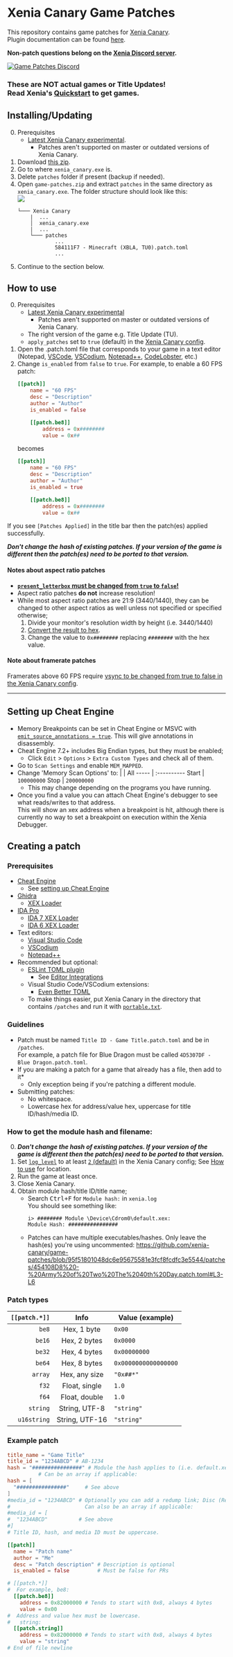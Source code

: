 # Xenia Canary Game Patches
This repository contains game patches for [Xenia Canary](../../../../xenia-canary).\
Plugin documentation can be found [here](Plugin-Docs.md).

**Non-patch questions belong on the [Xenia Discord server](https://discord.gg/Q9mxZf9).**

[![Game Patches Discord](https://img.shields.io/discord/930763773109735484?color=5865F2&label=Game%20Patches%20Discord&logo=discord&logoColor=white)](https://discord.gg/fyRWq3xYNz)

### These are NOT actual games or Title Updates!<br>Read Xenia's [Quickstart](https://github.com/xenia-canary/xenia-canary/wiki/Quickstart) to get games.

## Installing/Updating
0. Prerequisites
    * [Latest Xenia Canary experimental](https://github.com/xenia-canary/xenia-canary/releases/download/experimental/xenia_canary.zip).
        * Patches aren't supported on master or outdated versions of Xenia Canary.
1. Download [this zip](../../../releases/latest/download/game-patches.zip).
2. Go to where `xenia_canary.exe` is.
3. Delete `patches` folder if present (backup if needed).
4. Open `game-patches.zip` and extract `patches` in the same directory as `xenia_canary.exe`.
    The folder structure should look like this:
<br>![](./README/patch_location.png)
    ```
    └─── Xenia Canary
        |  ...
        │  xenia_canary.exe
        |  ...
        └─── patches
                ...
                584111F7 - Minecraft (XBLA, TU0).patch.toml
                ...
    ```
5. Continue to the section below.

## How to use
0. Prerequisites
    * [Latest Xenia Canary experimental](https://github.com/xenia-canary/xenia-canary/releases/download/experimental/xenia_canary.zip)
        * Patches aren't supported on master or outdated versions of Xenia Canary.
    * The right version of the game e.g. Title Update (TU).
    <!--
        * Try commenting out the `hash` of the patch like so:
            ```toml
            # Add # before hash
            hash = "################"
            # like this
            #hash = "################"
            ```
            **This isn't guaranteed to work, and may cause crashes.**
            <br>Hashes are used to verify the correct version of a game is being patched, and this bypasses it.
            <br><br>If the game has multiple modules you will need to [get the hash(es)](#How-to-get-the-module-hash-and-filename)
    -->
    * `apply_patches` set to `true` (default) in the [Xenia Canary config](https://github.com/xenia-canary/xenia-canary/wiki/Options#canary).
1. Open the .patch.toml file that corresponds to your game in a text editor (Notepad, [VSCode](https://code.visualstudio.com/), [VSCodium](https://vscodium.com/), [Notepad++](https://notepad-plus-plus.org/), [CodeLobster](https://codelobster.com/), etc.)
2. Change `is_enabled` from `false` to `true`. For example, to enable a 60 FPS patch:
    ```toml
    [[patch]]
        name = "60 FPS"
        desc = "Description"
        author = "Author"
        is_enabled = false

        [[patch.be8]]
            address = 0x########
            value = 0x##
    ```
    becomes
    ```toml
    [[patch]]
        name = "60 FPS"
        desc = "Description"
        author = "Author"
        is_enabled = true

        [[patch.be8]]
            address = 0x########
            value = 0x##
    ```

If you see `[Patches Applied]` in the title bar then the patch(es) applied successfully.

***Don't change the hash of existing patches. If your version of the game is different then the patch(es) need to be ported to that version.***

#### Notes about aspect ratio patches
* [**`present_letterbox` must be changed from `true` to `false`!**](https://github.com/xenia-canary/xenia-canary/wiki/Options#black-bars-letterboxingpillarboxing)
* Aspect ratio patches **do not** increase resolution!
* While most aspect ratio patches are 21:9 (3440/1440), they can be changed to other aspect ratios as well unless not specified or specified otherwise;
    1. Divide your monitor's resolution width by height (i.e. 3440/1440)
    2. [Convert the result to hex](https://gregstoll.com/~gregstoll/floattohex).
    3. Change the value to `0x########` replacing `########` with the hex value.

#### Note about framerate patches
Framerates above 60 FPS require [vsync to be changed from true to false in the Xenia Canary config](https://github.com/xenia-canary/xenia-canary/wiki/Options#user-content-Vsync).

---

## Setting up Cheat Engine
* Memory Breakpoints can be set in Cheat Engine or MSVC with [`emit_source_annotations = true`](https://github.com/xenia-canary/xenia-canary/wiki/Options). This will give annotations in disassembly.
* Cheat Engine 7.2+ includes Big Endian types, but they must be enabled;
  * Click `Edit` > `Options` > `Extra Custom Types` and check all of them.
* Go to `Scan Settings` and enable `MEM_MAPPED`.
* Change 'Memory Scan Options' to:
  |     | All
  ----- | :----------
  Start | `100000000`
  Stop  | `200000000`
  * This may change depending on the programs you have running.
* Once you find a value you can attach Cheat Engine's debugger to see what reads/writes to that address.
<br>This will show an xex address when a breakpoint is hit, although there is currently no way to set a breakpoint on execution within the Xenia Debugger.

## Creating a patch
### Prerequisites
* [Cheat Engine](https://www.cheatengine.org)
  * See [setting up Cheat Engine](#Setting-up-Cheat-Engine)
* [Ghidra](https://ghidra-sre.org/)
  * [XEX Loader](https://github.com/zeroKilo/XEXLoaderWV/releases)
* [IDA Pro](https://hex-rays.com/ida-pro/)
  * [IDA 7 XEX Loader](https://github.com/emoose/idaxex)
  * [IDA 6 XEX Loader](https://xorloser.com/blog/?p=395)
* Text editors:
  * [Visual Studio Code](https://code.visualstudio.com/)
  * [VSCodium](https://vscodium.com/)
  * [Notepad++](https://notepad-plus-plus.org/)
* Recommended but optional:
  * [ESLint TOML plugin](https://ota-meshi.github.io/eslint-plugin-toml/user-guide/#installation)
    * See [Editor Integrations](https://ota-meshi.github.io/eslint-plugin-toml/user-guide/#editor-integrations)
  * Visual Studio Code/VSCodium extensions:
    * [Even Better TOML](https://marketplace.visualstudio.com/items?itemName=tamasfe.even-better-toml)
  * To make things easier, put Xenia Canary in the directory that contains `/patches` and run it with [`portable.txt`](https://github.com/xenia-project/xenia/wiki/Options#how-to-use).

### Guidelines
* Patch must be named `Title ID - Game Title.patch.toml` and be in `/patches`.
<br>For example, a patch file for Blue Dragon must be called `4D5307DF - Blue Dragon.patch.toml`.
* If you are making a patch for a game that already has a file, then add to it*
  * Only exception being if you're patching a different module.
* Submitting patches:
  * No whitespace.
  * Lowercase hex for address/value hex, uppercase for title ID/hash/media ID.

### How to get the module hash and filename:
0. ***Don't change the hash of existing patches. If your version of the game is different then the patch(es) need to be ported to that version.***
1. Set [`log_level`](https://github.com/xenia-canary/xenia-canary/wiki/Options) to at least [`2` (default)](https://github.com/xenia-canary/xenia-canary/wiki/Options) in the Xenia Canary config; See [How to use](https://github.com/xenia-canary/xenia-canary/wiki/Options#how-to-use) for location.
2. Run the game at least once.
3. Close Xenia Canary.
4. Obtain module hash/title ID/title name;
    * Search <kbd>Ctrl+F</kbd> for `Module hash:` in `xenia.log`
    <br>You should see something like:
      ```
      i> ######## Module \Device\Cdrom0\default.xex:
      Module Hash: ################
      ```
    * Patches can have multiple executables/hashes. Only leave the hash(es) you're using uncommented:
      https://github.com/xenia-canary/game-patches/blob/95f51801048dc6e95675581e3fcf8fcdfc3e5544/patches/454108D8%20-%20Army%20of%20Two%20The%2040th%20Day.patch.toml#L3-L6

### Patch types
`[[patch.*]]` | Info           | Value (example)
------------: | :--:           | ---------------
`be8`         | Hex, 1 byte    | `0x00`
`be16`        | Hex, 2 bytes   | `0x0000`
`be32`        | Hex, 4 bytes   | `0x00000000`
`be64`        | Hex, 8 bytes   | `0x0000000000000000`
`array`       | Hex, any size  | `"0x##*"`
`f32`         | Float, single  | `1.0`
`f64`         | Float, double  | `1.0`
`string`      | String, UTF-8  | `"string"`
`u16string`   | String, UTF-16 | `"string"`

### Example patch
```toml
title_name = "Game Title"
title_id = "1234ABCD" # AB-1234
hash = "################" # Module the hash applies to (i.e. default.xex)
          # Can be an array if applicable:
hash = [
  "################"     # See above
]
#media_id = "1234ABCD" # Optionally you can add a redump link; Disc (Region): http://redump.org/disc/1234
#                        Can also be an array if applicable:
#media_id = [
#  "1234ABCD"          # See above
#]
# Title ID, hash, and media ID must be uppercase.

[[patch]]
  name = "Patch name"
  author = "Me"
  desc = "Patch description" # Description is optional
  is_enabled = false         # Must be false for PRs

# [[patch.*]]
#  For example, be8:
  [[patch.be8]]
    address = 0x82000000 # Tends to start with 0x8, always 4 bytes
    value = 0x00
#  Address and value hex must be lowercase.
#   string:
  [[patch.string]]
    address = 0x82000000 # Tends to start with 0x8, always 4 bytes
    value = "string"
# End of file newline
```
